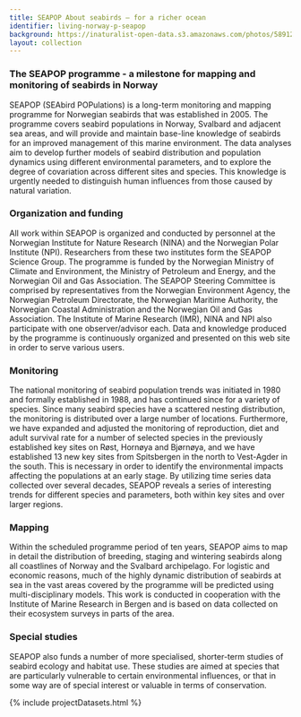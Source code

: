 ```yaml
---
title: SEAPOP About seabirds – for a richer ocean
identifier: living-norway-p-seapop
background: https://inaturalist-open-data.s3.amazonaws.com/photos/58912610/original.jpeg
layout: collection
---
```


### The SEAPOP programme - a milestone for mapping and monitoring of seabirds in Norway

SEAPOP (SEAbird POPulations) is a long-term monitoring and mapping programme for Norwegian seabirds that was established in 2005. The programme covers seabird populations in Norway, Svalbard and adjacent sea areas, and will provide and maintain base-line knowledge of seabirds for an improved management of this marine environment. The data analyses aim to develop further models of seabird distribution and population dynamics using different environmental parameters, and to explore the degree of covariation across different sites and species. This knowledge is urgently needed to distinguish human influences from those caused by natural variation.

### Organization and funding

All work within SEAPOP is organized and conducted by personnel at the Norwegian Institute for Nature Research (NINA) and the Norwegian Polar Institute (NPI). Researchers from these two institutes form the SEAPOP Science Group. The programme is funded by the Norwegian Ministry of Climate and Environment, the Ministry of Petroleum and Energy, and the Norwegian Oil and Gas Association. The SEAPOP Steering Committee is comprised by representatives from the Norwegian Environment Agency, the Norwegian Petroleum Directorate, the Norwegian Maritime Authority, the Norwegian Coastal Administration and the Norwegian Oil and Gas Association. The Institute of Marine Research (IMR), NINA and NPI also participate with one observer/advisor each. Data and knowledge produced by the programme is continuously organized and presented on this web site in order to serve various users.

### Monitoring

The national monitoring of seabird population trends was initiated in 1980 and formally established in 1988, and has continued since for a variety of species. Since many seabird species have a scattered nesting distribution, the monitoring is distributed over a large number of locations. Furthermore, we have expanded and adjusted the monitoring of reproduction, diet and adult survival rate for a number of selected species in the previously established key sites on Røst, Hornøya and Bjørnøya, and we have established 13 new key sites from Spitsbergen in the north to Vest-Agder in the south. This is necessary in order to identify the environmental impacts affecting the populations at an early stage. By utilizing time series data collected over several decades, SEAPOP reveals a series of interesting trends for different species and parameters, both within key sites and over larger regions.

### Mapping

Within the scheduled programme period of ten years, SEAPOP aims to map in detail the distribution of breeding, staging and wintering seabirds along all coastlines of Norway and the Svalbard archipelago. For logistic and economic reasons, much of the highly dynamic distribution of seabirds at sea in the vast areas covered by the programme will be predicted using multi-disciplinary models. This work is conducted in cooperation with the Institute of Marine Research in Bergen and is based on data collected on their ecosystem surveys in parts of the area.

### Special studies

SEAPOP also funds a number of more specialised, shorter-term studies of seabird ecology and habitat use. These studies are aimed at species that are particularly vulnerable to certain environmental influences, or that in some way are of special interest or valuable in terms of conservation.


{% include projectDatasets.html %}

